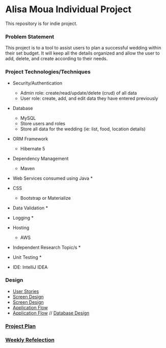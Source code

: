 # Alisa Moua Individual Project

This repository is for indie project.

### Problem Statement

This project is to a tool to assist users to plan a successful wedding within their set budget. It will keep all the
details organized and allow the user to add, delete, and create according to their needs.

### Project Technologies/Techniques 

* Security/Authentication
  * Admin role: create/read/update/delete (crud) of all data
  * User role: create, add, and edit data they have entered previously
 
* Database
  * MySQL
  * Store users and roles
  * Store all data for the wedding (ie: list, food, location details)
* ORM Framework
  * Hibernate 5
* Dependency Management
  * Maven
* Web Services consumed using Java
  * 
* CSS 
  * Bootstrap or Materialize
* Data Validation
  *
* Logging
  *  
* Hosting
  * AWS
* Independent Research Topic/s
  * 
* Unit Testing
  * 
* IDE: IntelliJ IDEA


### Design

* [User Stories](DesignDocuments/UserStories.md)
* [Screen Design](DesignDocuments/ScreenDesign(1).png)
* [Screen Design](DesignDocuments/ScreenDesign(2).png)
* [Application Flow](DesignDocuments/ApplicationFlow.md)
* [Application Flow](DesignDocuments/ApplicationFlow.png)
// [Database Design](DesignDocuments/databaseDiagram.png)

### [Project Plan](ProjectPlan.md)

### [Weekly Refelection](WeeklyReflection.md)